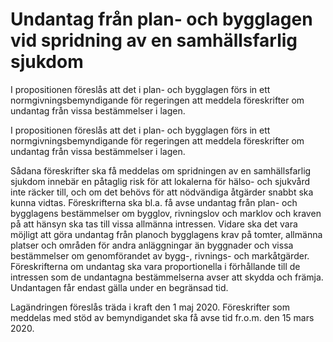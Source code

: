 # Undantag från plan- och bygglagen vid spridning av en samhällsfarlig sjukdom

I propositionen föreslås att det i plan- och bygglagen förs in ett normgivningsbemyndigande för regeringen att meddela föreskrifter om undantag från vissa bestämmelser i lagen.

I propositionen föreslås att det i plan- och bygglagen förs in ett normgivningsbemyndigande för regeringen att meddela föreskrifter om undantag från vissa bestämmelser i lagen.

Sådana föreskrifter ska få meddelas om spridningen av en samhällsfarlig sjukdom innebär en påtaglig risk för att lokalerna för hälso- och sjukvård inte räcker till, och om det behövs för att nödvändiga åtgärder snabbt ska kunna vidtas. Föreskrifterna ska bl.a. få avse undantag från plan- och bygglagens bestämmelser om bygglov, rivningslov och marklov och kraven på att hänsyn ska tas till vissa allmänna intressen. Vidare ska det vara möjligt att göra undantag från planoch bygglagens krav på tomter, allmänna platser och områden för andra anläggningar än byggnader och vissa bestämmelser om genomförandet av bygg-, rivnings- och markåtgärder. Föreskrifterna om undantag ska vara proportionella i förhållande till de intressen som de undantagna bestämmelserna avser att skydda och främja. Undantagen får endast gälla under en begränsad tid.

Lagändringen föreslås träda i kraft den 1 maj 2020. Föreskrifter som
meddelas med stöd av bemyndigandet ska få avse tid fr.o.m. den 15 mars 2020.
